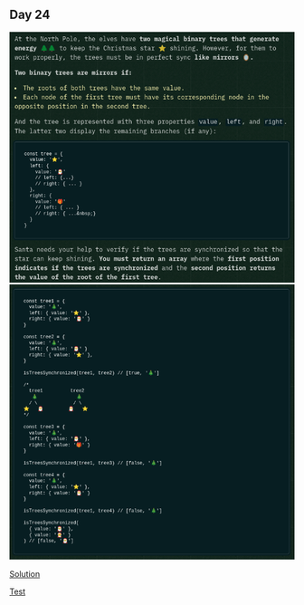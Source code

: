 ## Day 24

![instructions1](./instructions1.png)
![instructions2](./instructions2.png)

[Solution](./solution.js)

[Test](../../../tests/2024/day24.test.js)
